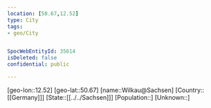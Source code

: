 ```yaml
---
location: [50.67,12.52]
type: City
tags:
- geo/City


SpocWebEntityId: 35614
isDeleted: false
confidential: public

---
```

[geo-lon::12.52]
[geo-lat::50.67]
[name::Wilkau@Sachsen]
[Country::[[Germany]]]
[State::[[../../Sachsen]]]
[Population::]
[Unknown::]

